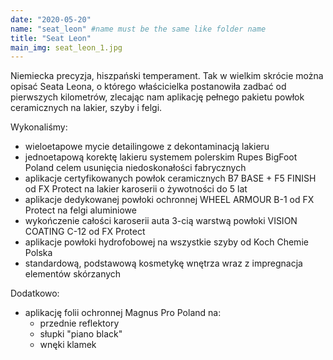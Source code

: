 ```yaml
---
date: "2020-05-20"
name: "seat_leon" #name must be the same like folder name
title: "Seat Leon"
main_img: seat_leon_1.jpg
---
```


<p>Niemiecka precyzja, hiszpański temperament. Tak w wielkim skrócie można opisać Seata Leona, o którego właścicielka postanowiła zadbać od pierwszych kilometrów, zlecając nam aplikację pełnego pakietu powłok ceramicznych na lakier, szyby i felgi.</p>
<p>Wykonaliśmy:</p>
<ul>
    <li>wieloetapowe mycie detailingowe z dekontaminacją lakieru</li>
    <li>jednoetapową korektę lakieru systemem polerskim Rupes BigFoot Poland celem usunięcia niedoskonałości fabrycznych</li>
    <li>aplikacje certyfikowanych powłok ceramicznych B7 BASE + F5 FINISH od FX Protect na lakier karoserii o żywotności do 5 lat</li>
    <li>aplikacje dedykowanej powłoki ochronnej WHEEL ARMOUR B-1 od FX Protect na felgi aluminiowe</li>
    <li>wykończenie całości karoserii auta 3-cią warstwą powłoki VISION COATING C-12 od FX Protect</li>
    <li>aplikacje powłoki hydrofobowej na wszystkie szyby od Koch Chemie Polska</li>
    <li>standardową, podstawową kosmetykę wnętrza wraz z impregnacja elementów skórzanych</li>
</ul>
<p>Dodatkowo:</p>
<ul>
    <li>aplikację folii ochronnej Magnus Pro Poland na:
        <ul>
            <li>przednie reflektory</li>
            <li>słupki "piano black"</li>
            <li>wnęki klamek</li>
        </ul>
    </li>
</ul>